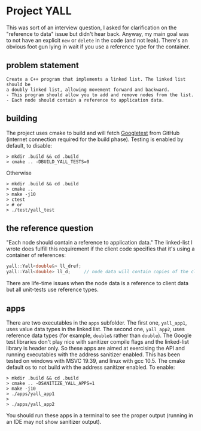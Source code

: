 # Project YALL
This was sort of an interview question, I asked for clarification on the "reference to data" issue but didn't hear back.
Anyway, my main goal was to not have an explicit `new` or `delete` in the code (and not leak). There's an obvious foot gun lying in wait if you use 
a reference type for the container.

## problem statement
```
Create a C++ program that implements a linked list. The linked list should be 
a doubly linked list, allowing movement forward and backward. 
- This program should allow you to add and remove nodes from the list. 
- Each node should contain a reference to application data. 

```

## building
The project uses cmake to build and will fetch [Googletest](https://github.com/google/googletest) from GitHub (internet connection required for the build phase).
Testing is enabled by default, to disable:
```
> mkdir .build && cd .build
> cmake .. -DBUILD_YALL_TESTS=0
```
Otherwise
```
> mkdir .build && cd .build
> cmake .. 
> make -j10
> ctest
> # or
> ./test/yall_test
```

## the reference question
"Each node should contain a reference to application data." The linked-list I wrote does fulfill this requirement if the 
client code specifies that it's using a container of references:
```cpp
yall::Yall<double&> ll_dref;
yall::Yall<double> ll_d;     // node data will contain copies of the client data
```
There are life-time issues when the node data is a reference to client data but all unit-tests use reference types. 

## apps
There are two executables in the `apps` subfolder. The first one, `yall_app1`, uses value data types in the linked list.
The second one, `yall_app2`, uses reference data types (for example, `double&` rather than `double`).
The Google test libraries don't play nice with sanitizer compile flags and the linked-list library is header only.
So these apps are aimed at exercising the API and running executables with the address sanitizer enabled.
This has been tested on windows with MSVC 19.39, and linux with gcc 10.5.
The cmake default os to not build with the address sanitizer enabled. To enable:
``` 
> mkdir .build && cd .build
> cmake .. -DSANITIZE_YALL_APPS=1
> make -j10
> ./apps/yall_app1
>
> ./apps/yall_app2
```
You should run these apps in a terminal to see the proper output (running in an IDE may not show sanitizer output).
